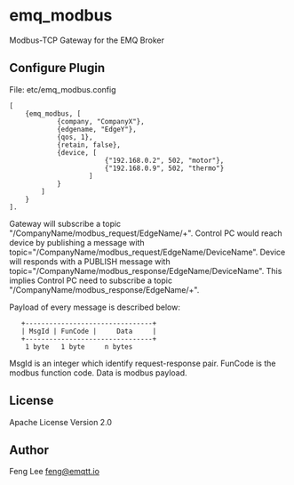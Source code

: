 emq_modbus
========

Modbus-TCP Gateway for the EMQ Broker

Configure Plugin
----------------

File: etc/emq_modbus.config
```
[
    {emq_modbus, [
            {company, "CompanyX"},
            {edgename, "EdgeY"},
            {qos, 1},
            {retain, false},
            {device, [
                        {"192.168.0.2", 502, "motor"},
                        {"192.168.0.9", 502, "thermo"}
                    ]
            }
        ]
    }
].
```

Gateway will subscribe a topic "/CompanyName/modbus_request/EdgeName/+". Control PC would reach device by publishing a message with topic="/CompanyName/modbus_request/EdgeName/DeviceName".
Device will responds with a PUBLISH message with topic="/CompanyName/modbus_response/EdgeName/DeviceName". This implies Control PC need to subscribe a topic "/CompanyName/modbus_response/EdgeName/+".

Payload of every message is described below:
```
   +--------------------------------+
   | MsgId | FunCode |     Data     |
   +--------------------------------+
    1 byte   1 byte     n bytes
```
MsgId is an integer which identify request-response pair.
FunCode is the modbus function code.
Data is modbus payload.


License
-------

Apache License Version 2.0

Author
------

Feng Lee <feng@emqtt.io>


